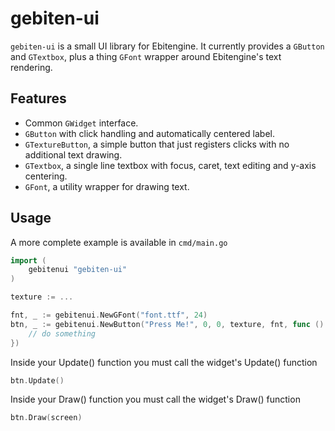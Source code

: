 # gebiten-ui

`gebiten-ui` is a small UI library for Ebitengine. It currently provides a `GButton` and `GTextbox`, plus a thing `GFont` wrapper around Ebitengine's text rendering.

## Features

- Common `GWidget` interface.
- `GButton` with click handling and automatically centered label.
- `GTextureButton`, a simple button that just registers clicks with no additional text drawing.
- `GTextbox`, a single line textbox with focus, caret, text editing and y-axis centering.
- `GFont`, a utility wrapper for drawing text.

## Usage

A more complete example is available in `cmd/main.go`

```go
import (
    gebitenui "gebiten-ui"
)

texture := ...

fnt, _ := gebitenui.NewGFont("font.ttf", 24)
btn, _ := gebitenui.NewButton("Press Me!", 0, 0, texture, fnt, func () {
    // do something
})
```

Inside your Update() function you must call the widget's Update() function

```go
btn.Update()
```

Inside your Draw() function you must call the widget's Draw() function

```go
btn.Draw(screen)
```


